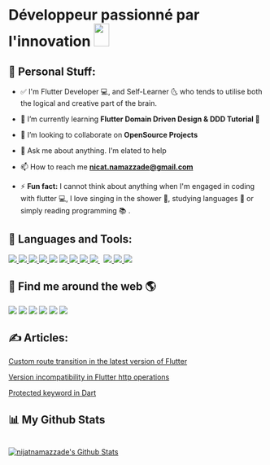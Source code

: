 
<h1 align="left">Développeur passionné par l'innovation <img src="https://raw.githubusercontent.com/MartinHeinz/MartinHeinz/master/wave.gif" width="30px" height="45px"></h1>

## 👨 Personal Stuff:
- ✅ I'm Flutter Developer 💻, and Self-Learner 🌜 who tends to utilise both the logical and creative part of the brain.

- 🌱 I’m currently learning **Flutter Domain Driven Design & DDD Tutorial 📌**

- 👯 I’m looking to collaborate on **OpenSource Projects**

<!-- - :man_technologist: All of my projects are available at **[My Portfolio]**
 -->
- 💬 Ask me about anything. I'm elated to help

- 📫 How to reach me **nicat.namazzade@gmail.com**

- ⚡ **Fun fact:** I cannot think about anything when I'm engaged in coding with flutter 💻, I love singing in the shower 🚿, studying languages :crystal_ball: or simply reading programming :books: .

## 🚀 Languages and Tools:

<p align="left"> 
    <a href="https://flutter.dev/?gclid=Cj0KCQjw5JSLBhCxARIsAHgO2SctpIuwEOGLaFhUW-z2DK7z9xGYTopNN8l089YctTTATn2IbivDw5gaApkiEALw_wcB&gclsrc=aw.ds" target="_blank"> <img src="https://img.icons8.com/color/48/000000/flutter.png"/> </a>
    <a href="https://dart.dev/" target="_blank"> <img src="https://img.icons8.com/color/48/000000/dart.png"/> </a>
    <a href="https://firebase.google.com/" target="_blank"> <img src="https://img.icons8.com/color/48/000000/firebase.png"/> </a> 
 <a href="https://www.swift.org/" target="_blank"> <img src="https://img.icons8.com/color/48/000000/swift.png"/> </a> 
    <a href="https://getbootstrap.com" target="_blank"> <img src="https://img.icons8.com/color/48/000000/material-ui.png"/></a>
    <a href="https://www.w3.org/html/" target="_blank"> <img src="https://img.icons8.com/color/48/000000/html-5.png" /> </a> 
    <a href="https://www.w3schools.com/css/" target="_blank"> <img src="https://img.icons8.com/color/48/000000/css3.png"/> </a>
    <a href="https://material-ui.com/" target="_blank"> <img src="https://img.icons8.com/color/48/000000/bootstrap.png"/> </a> 
    <a style="padding-right:8px;" href="https://www.mysql.com/" target="_blank"> <img src="https://img.icons8.com/fluent/50/000000/mysql-logo.png"/> </a>
    <a href="https://git-scm.com/" target="_blank"> <img src="https://img.icons8.com/color/48/000000/git.png"/> </a>   
    <a href="https://github.com/" target="_blank"> <img src="https://img.icons8.com/color/48/000000/github.png"/> </a> 
    <a href="https://graphql.org/" target="_blank"> <img src="https://img.icons8.com/color/48/000000/graphql.png"/> </a> 
 
</p>


## 🦸 Find me around the web 🌎

<p align="left">

<a href = "https://www.linkedin.com/in/nijat-namazzade-494ab5174/"><img src="https://img.icons8.com/fluent/48/000000/linkedin.png"/></a>
<a href = "https://www.facebook.com/nicat.namazzade"><img src="https://img.icons8.com/fluent/48/000000/facebook.png"/></a>
<a href = "https://github.com/iamnijat"><img src="https://img.icons8.com/fluent/48/000000/github.png"/></a>
 <a href = "https://stackoverflow.com/users/16788073/nijat-namazzade"><img src="https://img.icons8.com/fluent/48/000000/stackoverflow.png"/></a>
<a href = "https://www.behance.net/nijatnamazzade"><img src="https://img.icons8.com/fluent/48/000000/behance.png"/></a>
<a href = "https://dribbble.com/nijatnamazzade"><img src="https://img.icons8.com/fluent/48/000000/dribbble.png"/></a>
</p>

## ✍️ Articles:

<p align="left"> 
    <a href="https://medium.com/@nijatnamazzade/custom-route-transition-in-the-latest-version-of-flutter-200433ee47f5">Custom route transition in the latest version of Flutter</a></p>
             
   <p align="left"> 
    <a href="https://medium.com/@nijatnamazzade/version-incompatibility-in-flutter-http-operations-4a02383932a1">Version incompatibility in Flutter http operations</a></p>
     <p align="left"> 
    <a href="https://medium.com/@nijatnamazzade/protected-keyword-in-dart-b8b8ef024c89">Protected keyword in Dart</a></p>
    
   


## 📊 My Github Stats
<!--
<br/>
<p>
    <a href="https://github.com/iamnijat/github-readme-streak-stats">
        <img title="🔥 Get streak stats for your profile at git.io/streak-stats" alt="nijatnamazzade's streak" src="https://github-readme-streak-stats.herokuapp.com/?user=iamnijat&theme=ayu-mirage&hide_border=true"/>
    </a>
</p>
-->
<br/>
    <a href="https://github.com/iamnijat/github-readme-stats"><img alt="nijatnamazzade's Github Stats" src="https://github-readme-stats.vercel.app/api?username=iamnijat&show_icons=true&count_private=true&theme=ayu-mirage&hide_border=true" /></a>
    
 

 <!--
  <a href="https://github.com/iamnijat/github-readme-stats"><img alt="nijatnamazzade's Top Languages" src="https://github-readme-stats.vercel.app/api/top-langs/?username=iamnijat&langs_count=8&count_private=true&layout=compact&theme=ayu-mirage&hide_border=true" /></a>
  <br/>
 -->

 <!--
<br/>
 <br/>
<a href="https://stardev.io/developers/iamnijat"><img alt="Check out iamnijat's profile on stardev.io" src="https://stardev.io/developers/iamnijat/badge/languages/global.svg" /></a>
<a href="https://github.com/iamnijat/github-readme-activity-graph"><img alt="nijatnamazzade's Activity Graph" src="https://activity-graph.herokuapp.com/graph?username=iamnijat&theme=rogue&hide_border=true" /></a>


<br/>
-->
